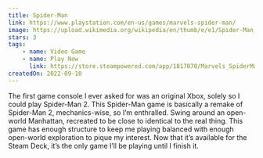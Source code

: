 ```yaml
---
title: Spider-Man
link: https://www.playstation.com/en-us/games/marvels-spider-man/
image: https://upload.wikimedia.org/wikipedia/en/thumb/e/e1/Spider-Man_PS4_cover.jpg/220px-Spider-Man_PS4_cover.jpg
stars: 3
tags:
    - name: Video Game
    - name: Play Now
      link: https://store.steampowered.com/app/1817070/Marvels_SpiderMan_Remastered/
createdOn: 2022-09-10
---
```


The first game console I ever asked for was an original Xbox, solely so I could play Spider-Man 2. This Spider-Man game is basically a remake of Spider-Man 2, mechanics-wise, so I’m enthralled. Swing around an open-world Manhattan, recreated to be close to identical to the real thing. This game has enough structure to keep me playing balanced with enough open-world exploration to pique my interest. Now that it’s available for the Steam Deck, it’s the only game I’ll be playing until I finish it.
